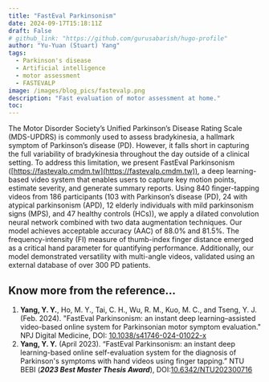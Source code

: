 ```yaml
---
title: "FastEval Parkinsonism"
date: 2024-09-17T15:18:11Z
draft: False
# github_link: "https://github.com/gurusabarish/hugo-profile"
author: "Yu-Yuan (Stuart) Yang"
tags:
  - Parkinson's disease
  - Artificial intelligence
  - motor assessment
  - FASTEVALP
image: /images/blog_pics/fastevalp.png
description: "Fast evaluation of motor assessment at home."
toc: 
---
```


The Motor Disorder Society’s Unified Parkinson’s Disease Rating Scale (MDS-UPDRS) is commonly used to assess bradykinesia, a hallmark symptom of Parkinson’s disease (PD). However, it falls short in capturing the full variability of bradykinesia throughout the day outside of a clinical setting. To address this limitation, we present FastEval Parkinsonism ([https://fastevalp.cmdm.tw](https://fastevalp.cmdm.tw)), a deep learning-based video system that enables users to capture key motion points, estimate severity, and generate summary reports. Using 840 finger-tapping videos from 186 participants (103 with Parkinson’s disease (PD), 24 with atypical parkinsonism (APD), 12 elderly individuals with mild parkinsonism signs (MPS), and 47 healthy controls (HCs)), we apply a dilated convolution neural network combined with two data augmentation techniques. Our model achieves acceptable accuracy (AAC) of 88.0% and 81.5%. The frequency-intensity (FI) measure of thumb-index finger distance emerged as a critical hand parameter for quantifying performance. Additionally, our model demonstrated versatility with multi-angle videos, validated using an external database of over 300 PD patients.

## Know more from the reference...
1. **Yang, Y. Y.**, Ho, M. Y., Tai, C. H., Wu, R. M., Kuo, M. C., and Tseng, Y. J. (Feb. 2024). "FastEval Parkinsonism: an instant deep learning–assisted video-based online system for Parkinsonian motor symptom evaluation." NPJ Digital Medicine, DOI: [10.1038/s41746-024-01022-x](https://doi.org/10.1038/s41746-024-01022-x)  
2. **Yang, Y. Y.** (April 2023). “FastEval Parkinsonism: an instant deep learning-based online self-evaluation system for the diagnosis of Parkinson's symptoms with hand videos using finger tapping.” NTU BEBI (***2023 Best Master Thesis Award***), DOI:[10.6342/NTU202300716](https://doi.org/10.6342/NTU202300716)  